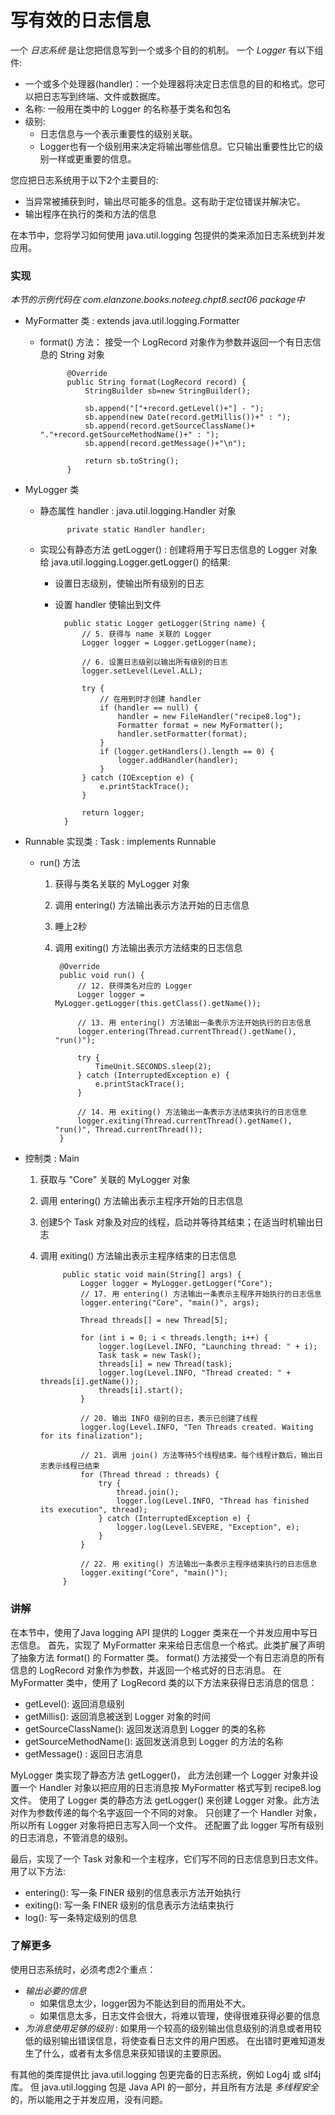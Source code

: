写有效的日志信息
====

一个 *日志系统* 是让您把信息写到一个或多个目的的机制。
一个 *Logger* 有以下组件:

* 一个或多个处理器(handler)：一个处理器将决定日志信息的目的和格式。您可以把日志写到终端、文件或数据库。
* 名称: 一般用在类中的 Logger 的名称基于类名和包名
* 级别:
    * 日志信息与一个表示重要性的级别关联。
    * Logger也有一个级别用来决定将输出哪些信息。它只输出重要性比它的级别一样或更重要的信息。


您应把日志系统用于以下2个主要目的:

* 当异常被捕获到时，输出尽可能多的信息。这有助于定位错误并解决它。
* 输出程序在执行的类和方法的信息


在本节中，您将学习如何使用 java.util.logging 包提供的类来添加日志系统到并发应用。


### 实现

*本节的示例代码在 com.elanzone.books.noteeg.chpt8.sect06 package中*


* MyFormatter 类 : extends java.util.logging.Formatter

    * format() 方法： 接受一个 LogRecord 对象作为参数并返回一个有日志信息的 String 对象

                @Override
                public String format(LogRecord record) {
                    StringBuilder sb=new StringBuilder();

                    sb.append("["+record.getLevel()+"] - ");
                    sb.append(new Date(record.getMillis())+" : ");
                    sb.append(record.getSourceClassName()+ "."+record.getSourceMethodName()+" : ");
                    sb.append(record.getMessage()+"\n");

                    return sb.toString();
                }

* MyLogger 类

    * 静态属性 handler : java.util.logging.Handler 对象

                private static Handler handler;

    * 实现公有静态方法 getLogger() : 创建将用于写日志信息的 Logger 对象
        <br/>
        给 java.util.logging.Logger.getLogger() 的结果:
        * 设置日志级别，使输出所有级别的日志
        * 设置 handler 使输出到文件

                public static Logger getLogger(String name) {
                    // 5. 获得与 name 关联的 Logger
                    Logger logger = Logger.getLogger(name);

                    // 6. 设置日志级别以输出所有级别的日志
                    logger.setLevel(Level.ALL);

                    try {
                        // 在用到时才创建 handler
                        if (handler == null) {
                            handler = new FileHandler("recipe8.log");
                            Formatter format = new MyFormatter();
                            handler.setFormatter(format);
                        }
                        if (logger.getHandlers().length == 0) {
                            logger.addHandler(handler);
                        }
                    } catch (IOException e) {
                        e.printStackTrace();
                    }

                    return logger;
                }

* Runnable 实现类 : Task : implements Runnable

    * run() 方法
        1. 获得与类名关联的 MyLogger 对象
        2. 调用 entering() 方法输出表示方法开始的日志信息
        3. 睡上2秒
        4. 调用 exiting() 方法输出表示方法结束的日志信息

                @Override
                public void run() {
                    // 12. 获得类名对应的 Logger
                    Logger logger = MyLogger.getLogger(this.getClass().getName());

                    // 13. 用 entering() 方法输出一条表示方法开始执行的日志信息
                    logger.entering(Thread.currentThread().getName(), "run()");

                    try {
                        TimeUnit.SECONDS.sleep(2);
                    } catch (InterruptedException e) {
                        e.printStackTrace();
                    }

                    // 14. 用 exiting() 方法输出一条表示方法结束执行的日志信息
                    logger.exiting(Thread.currentThread().getName(), "run()", Thread.currentThread());
                }


* 控制类 : Main

    1. 获取与 "Core" 关联的 MyLogger 对象
    2. 调用 entering() 方法输出表示主程序开始的日志信息
    3. 创建5个 Task 对象及对应的线程，启动并等待其结束；在适当时机输出日志
    4. 调用 exiting() 方法输出表示主程序结束的日志信息

                public static void main(String[] args) {
                    Logger logger = MyLogger.getLogger("Core");
                    // 17. 用 entering() 方法输出一条表示主程序开始执行的日志信息
                    logger.entering("Core", "main()", args);

                    Thread threads[] = new Thread[5];

                    for (int i = 0; i < threads.length; i++) {
                        logger.log(Level.INFO, "Launching thread: " + i);
                        Task task = new Task();
                        threads[i] = new Thread(task);
                        logger.log(Level.INFO, "Thread created: " + threads[i].getName());
                        threads[i].start();
                    }

                    // 20. 输出 INFO 级别的日志，表示已创建了线程
                    logger.log(Level.INFO, "Ten Threads created. Waiting for its finalization");

                    // 21. 调用 join() 方法等待5个线程结束。每个线程计数后，输出日志表示线程已结束
                    for (Thread thread : threads) {
                        try {
                            thread.join();
                            logger.log(Level.INFO, "Thread has finished its execution", thread);
                        } catch (InterruptedException e) {
                            logger.log(Level.SEVERE, "Exception", e);
                        }
                    }

                    // 22. 用 exiting() 方法输出一条表示主程序结束执行的日志信息
                    logger.exiting("Core", "main()");
                }


### 讲解

在本节中，使用了Java logging API 提供的 Logger 类来在一个并发应用中写日志信息。
首先，实现了 MyFormatter 来来给日志信息一个格式。此类扩展了声明了抽象方法 format() 的 Formatter 类。
format() 方法接受一个有日志消息的所有信息的 LogRecord 对象作为参数，并返回一个格式好的日志消息。
在 MyFormatter 类中，使用了 LogRecord 类的以下方法来获得日志消息的信息：

* getLevel(): 返回消息级别
* getMillis(): 返回消息被送到 Logger 对象的时间
* getSourceClassName(): 返回发送消息到 Logger 的类的名称
* getSourceMethodName(): 返回发送消息到 Logger 的方法的名称
* getMessage() : 返回日志消息

MyLogger 类实现了静态方法 getLogger()，
此方法创建一个 Logger 对象并设置一个 Handler 对象以把应用的日志消息按 MyFormatter 格式写到 recipe8.log 文件。
使用了 Logger 类的静态方法 getLogger() 来创建 Logger 对象。此方法对作为参数传递的每个名字返回一个不同的对象。
只创建了一个 Handler 对象，所以所有 Logger 对象将把日志写入同一个文件。
还配置了此 logger 写所有级别的日志消息，不管消息的级别。

最后，实现了一个 Task 对象和一个主程序，它们写不同的日志信息到日志文件。用了以下方法:

* entering(): 写一条 FINER 级别的信息表示方法开始执行
* exiting(): 写一条 FINER 级别的信息表示方法结束执行
* log(): 写一条特定级别的信息


### 了解更多

使用日志系统时，必须考虑2个重点：

* *输出必要的信息*
    * 如果信息太少，logger因为不能达到目的而用处不大。
    * 如果信息太多，日志文件会很大，将难以管理，使得很难获得必要的信息
* *为消息使用足够的级别* : 如果用一个较高的级别输出信息级别的消息或者用较低的级别输出错误信息，将使查看日志文件的用户困惑。
    在出错时更难知道发生了什么，或者有太多信息来获知错误的主要原因。


有其他的类库提供比 java.util.logging 包更完备的日志系统，例如 Log4j 或 slf4j 库。
但 java.util.logging 包是 Java API 的一部分，并且所有方法是 *多线程安全* 的，所以能用之于并发应用，没有问题。


